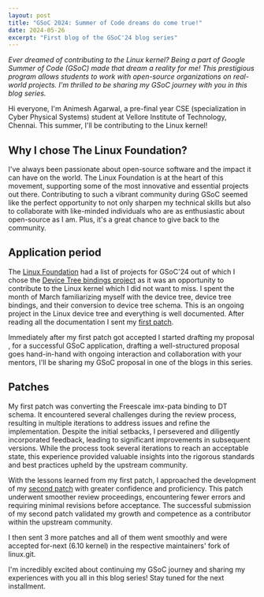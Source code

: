 ```yaml
---
layout: post
title: "GSoC 2024: Summer of Code dreams do come true!"
date: 2024-05-26
excerpt: "First blog of the GSoC'24 blog series"
---
```


_Ever dreamed of contributing to the Linux kernel? Being a part of Google Summer of Code (GSoC) made that dream a reality for me! This prestigious program allows students to work with open-source organizations on real-world projects. I'm thrilled to be sharing my GSoC journey with you in this blog series._

Hi everyone, I'm Animesh Agarwal, a pre-final year CSE (specialization in Cyber Physical Systems) student at Vellore Institute of Technology, Chennai. This summer, I'll be contributing to the Linux kernel!

## Why I chose The Linux Foundation?

I've always been passionate about open-source software and the impact it can have on the world. The Linux Foundation is at the heart of this movement, supporting some of the most innovative and essential projects out there. Contributing to such a vibrant community during GSoC seemed like the perfect opportunity to not only sharpen my technical skills but also to collaborate with like-minded individuals who are as enthusiastic about open-source as I am. Plus, it's a great chance to give back to the community.

## Application period

The [Linux Foundation](https://wiki.linuxfoundation.org/gsoc/google-summer-code-2024) had a list of projects for GSoC'24 out of which I chose the [Device Tree bindings project](https://wiki.linuxfoundation.org/gsoc/2024-gsoc-device-tree-bindings) as it was an opportunity to contribute to the Linux kernel which I did not want to miss. I spent the month of March familiarizing myself with the device tree, device tree bindings, and their conversion to device tree schema. This is an ongoing project in the Linux device tree and everything is well documented. After reading all the documentation I sent my [first patch](https://git.kernel.org/pub/scm/linux/kernel/git/next/linux-next.git/commit/?h=next-20240523&id=7c6a9783c7f0dd609d548374cc98558a6efb6143). 

Immediately after my first patch got accepted I started drafting my proposal , for a successful GSoC application, drafting a well-structured proposal goes hand-in-hand with ongoing interaction and collaboration with your mentors, I'll be sharing my GSoC proposal in one of the blogs in this series.

## Patches

My first patch was converting the Freescale imx-pata binding to DT schema. It encountered several challenges during the review process, resulting in multiple iterations to address issues and refine the implementation. Despite the initial setbacks, I persevered and diligently incorporated feedback, leading to significant improvements in subsequent versions. While the process took several iterations to reach an acceptable state, this experience provided valuable insights into the rigorous standards and best practices upheld by the upstream community.

With the lessons learned from my first patch, I approached the development of my [second patch](https://git.kernel.org/pub/scm/linux/kernel/git/next/linux-next.git/commit/?h=next-20240523&id=dcf2653ac12f2c1c3c0e1042c35fe90f7d74eb08) with greater confidence and proficiency. This patch underwent smoother review proceedings, encountering fewer errors and requiring minimal revisions before acceptance. The successful submission of my second patch validated my growth and competence as a contributor within the upstream community.

I then sent 3 more patches and all of them went smoothly and were accepted for-next (6.10 kernel) in the respective maintainers' fork of linux.git.

I'm incredibly excited about continuing my GSoC journey and sharing my experiences with you all in this blog series! Stay tuned for the next installment.
